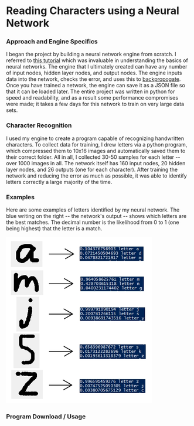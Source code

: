 # Reading Characters using a Neural Network

### Approach and Engine Specifics

I began the project by building a neural network engine from scratch. I referred to [this tutorial](http://mattmazur.com/2015/03/17/a-step-by-step-backpropagation-example/ "neural network tutorial") which was invaluable in understanding the basics of neural networks. The engine that I ultimately created can have any number of input nodes, hidden layer nodes, and output nodes. The engine inputs data into the network, checks the error, and uses this to [backpropogate](https://en.wikipedia.org/wiki/Backpropagation "backpropogation link"). Once you have trained a network, the engine can save it as a JSON file so that it can be loaded later. The entire project was written in python for speed and readability, and as a result some performance compromises were made; it takes a few days for this network to train on very large data sets.

### Character Recognition

I used my engine to create a program capable of recognizing handwritten characters. To collect data for training, I drew letters via a python program, which compressed them to 10x16 images and automatically saved them to their correct folder. All in all, I collected 30-50 samples for each letter -- over 1000 images in all. The network itself has 160 input nodes, 20 hidden layer nodes, and 26 outputs (one for each character). After training the network and reducing the error as much as possible, it was able to identify letters correctly a large majority of the time.

### Examples

Here are some examples of letters identified by my neural network. The blue writing on the right -- the network's output -- shows which letters are the best matches. The decimal number is the likelihood from 0 to 1 (one being highest) that the letter is a match. 

![example character recognition](img/neural-network.jpg "example character recognition")

### Program Download / Usage